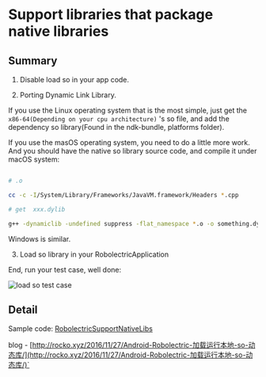 # Support libraries that package native libraries

## Summary

1. Disable load so in your app code.


2. Porting Dynamic Link Library.

If you use the Linux operating system that is the most simple, just get the `x86-64(Depending on your cpu architecture)` 's so file, and add the dependency so library(Found in the ndk-bundle, platforms folder).

If you use the masOS operating system, you need to do a little more work. And you should have the native so library source code, and compile it under macOS system:

```Bash

# .o

cc -c -I/System/Library/Frameworks/JavaVM.framework/Headers *.cpp

# get  xxx.dylib

g++ -dynamiclib -undefined suppress -flat_namespace *.o -o something.dylib

```

Windows is similar.



3. Load so library in your RobolectricApplication



End, run your test case, well done:

![load so test case](http://rocko-blog.qiniudn.com/2016-11-27_09-32-15_test_case_success.png)


## Detail

Sample code: [RobolectricSupportNativeLibs]()

blog - [http://rocko.xyz/2016/11/27/Android-Robolectric-加载运行本地-so-动态库/](http://rocko.xyz/2016/11/27/Android-Robolectric-加载运行本地-so-动态库/)`